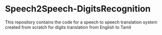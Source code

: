 # Speech2Speech-DigitsRecognition
This repository contains the code for a speech to speech translation system created from scratch for digits translation from English to Tamil
